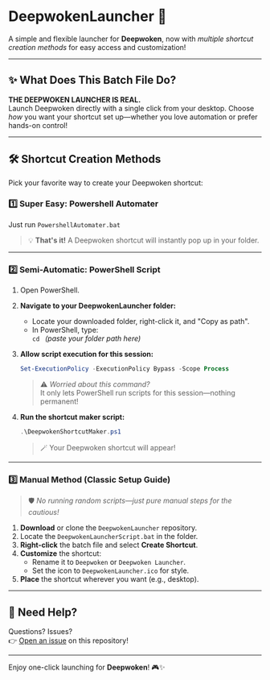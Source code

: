 # DeepwokenLauncher 🚀

A simple and flexible launcher for **Deepwoken**, now with *multiple shortcut creation methods* for easy access and customization!

---

## ✨ What Does This Batch File Do?

**THE DEEPWOKEN LAUNCHER IS REAL.**  
Launch Deepwoken directly with a single click from your desktop. Choose *how* you want your shortcut set up—whether you love automation or prefer hands-on control!

---

## 🛠️ Shortcut Creation Methods

Pick your favorite way to create your Deepwoken shortcut:

### 1️⃣ **Super Easy: Powershell Automater**

Just run `PowershellAutomater.bat`  
> 💡 **That's it!** A Deepwoken shortcut will instantly pop up in your folder.

---

### 2️⃣ **Semi-Automatic: PowerShell Script**

1. Open PowerShell.
2. **Navigate to your DeepwokenLauncher folder:**  
   - Locate your downloaded folder, right-click it, and "Copy as path".
   - In PowerShell, type:  
     `cd ` *(paste your folder path here)*

3. **Allow script execution for this session:**  
   ```powershell
   Set-ExecutionPolicy -ExecutionPolicy Bypass -Scope Process
   ```
   > ⚠️ *Worried about this command?*  
   > It only lets PowerShell run scripts for this session—nothing permanent!

4. **Run the shortcut maker script:**  
   ```powershell
   .\DeepwokenShortcutMaker.ps1
   ```
   > 🪄 Your Deepwoken shortcut will appear!

---

### 3️⃣ **Manual Method (Classic Setup Guide)**

> 🛡️ *No running random scripts—just pure manual steps for the cautious!*

1. **Download** or clone the `DeepwokenLauncher` repository.
2. Locate the `DeepwokenLauncherScript.bat` in the folder.
3. **Right-click** the batch file and select **Create Shortcut**.
4. **Customize** the shortcut:
   - Rename it to `Deepwoken` or `Deepwoken Launcher`.
   - Set the icon to `DeepwokenLauncher.ico` for style.
5. **Place** the shortcut wherever you want (e.g., desktop).

---

## 💬 Need Help?

Questions? Issues?  
👉 [Open an issue](https://github.com/xaizko/DeepwokenLauncher/issues) on this repository!

---

Enjoy one-click launching for **Deepwoken**! 🎮✨
